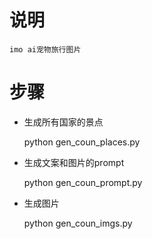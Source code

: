 # 说明


    imo ai宠物旅行图片


# 步骤


- 生成所有国家的景点

    python gen_coun_places.py

- 生成文案和图片的prompt

    python gen_coun_prompt.py

- 生成图片

    python gen_coun_imgs.py

    